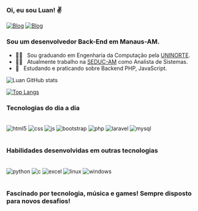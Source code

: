### Oi, eu sou Luan! ✌️ 


[![Blog](https://img.shields.io/badge/Discord-7289DA?style=for-the-badge&logo=discord&logoColor=white/)](https://discord.com/channels/LuanOliveira#7248)
[![Blog](https://img.shields.io/badge/LinkedIn-0077B5?style=for-the-badge&logo=linkedin&logoColor=white)](https://www.linkedin.com/in/luan-oliveira-274297161)

### Sou um desenvolvedor Back-End em Manaus-AM.

- 👨‍🎓  &nbsp; Sou graduando em Engenharia da Computação pela [UNINORTE](https://www.uninorte.com.br/).
- 👨‍💻 &nbsp; Atualmente trabalho na [SEDUC-AM](http://www.seduc.am.gov.br/) como Analista de Sistemas.
- 📖 &nbsp; Estudando e praticando sobre Backend PHP, JavaScript.


![Luan GitHub stats](https://github-readme-stats.vercel.app/api?username=luandoliveira&show_icons=true&theme=tokyonight)

[![Top Langs](https://github-readme-stats.vercel.app/api/top-langs/?username=luandoliveira&layout=compact)](https://github.com/anuraghazra/github-readme-stats)

### Tecnologias do dia a dia

<div style="display: inline_block;"><br/>
<img align = "center" alt= "html5" src="https://img.shields.io/badge/HTML5-E34F26?style=for-the-badge&logo=html5&logoColor=white" />
<img align = "center" alt= "css" src="https://img.shields.io/badge/CSS3-1572B6?style=for-the-badge&logo=css3&logoColor=white" />
<img align = "center" alt= "js" src="https://img.shields.io/badge/JavaScript-F7DF1E?style=for-the-badge&logo=javascript&logoColor=black" />
<img align = "center" alt= "bootstrap" src="https://img.shields.io/badge/Bootstrap-563D7C?style=for-the-badge&logo=bootstrap&logoColor=white" />
<img align = "center" alt= "php" src="https://img.shields.io/badge/PHP-777BB4?style=for-the-badge&logo=php&logoColor=white" />
<img align = "center" alt= "laravel" src="https://img.shields.io/badge/Laravel-FF2D20?style=for-the-badge&logo=laravel&logoColor=white" />
<img align = "center" alt= "mysql" src="https://img.shields.io/badge/MySQL-00000F?style=for-the-badge&logo=mysql&logoColor=white" />
</div><br>

### Habilidades desenvolvidas em outras tecnologias
<div style="display: inline_block;"><br/>
<img align = "center" alt= "python" src="https://img.shields.io/badge/Python-14354C?style=for-the-badge&logo=python&logoColor=white" />
<img align = "center" alt= "c" src="https://img.shields.io/badge/C%2B%2B-00599C?style=for-the-badge&logo=c%2B%2B&logoColor=white" />
<img align = "center" alt= "excel" src="https://img.shields.io/badge/Microsoft_Excel-217346?style=for-the-badge&logo=microsoft-excel&logoColor=white" />
<img align = "center" alt= "linux" src="https://img.shields.io/badge/Ubuntu-E95420?style=for-the-badge&logo=ubuntu&logoColor=white" />
<img align = "center" alt= "windows" src="https://img.shields.io/badge/Windows-0078D6?style=for-the-badge&logo=windows&logoColor=white" /></div><br>

### Fascinado por tecnologia, música e games! Sempre disposto para novos desafios!
